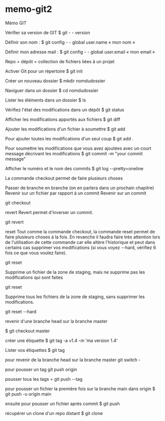 # memo-git2
Mémo GIT

Vérifier sa version de GIT
$ git - - version

Définir son nom : 
$ git config - - global user.name « mon nom »

Définir mon adresse mail :
$ git config - - global user.email « mon email »

Repo = dépôt = collection de fichiers liées à un projet

Activer Git pour un répertoire
$ git init 

Créer un nouveau dossier
$ mkdir nomdudossier

Naviguer dans un dossier
$ cd nomdudossier

Lister les éléments dans un dossier
$ ls

Vérifiez l'état des modifications dans un dépôt
 $ git status

Afficher les modifications apportés aux fichiers
$ git diff

Ajouter les modifications d'un fichier à soumettre
$ git add <FILENAME>

Pour ajouter toutes les modifications d'un seul coup
$ git add .

Pour soumettre les modifications que vous avez ajoutées avec un court message décrivant les modifications
$ git commit -m "your commit message"

Afficher le numéro et le nom des commits
$ git log --pretty=oneline

La commande checkout permet de faire plusieurs choses

Passer de branche en branche (on en parlera dans un prochain chapitre)
Revenir sur un fichier par rapport à un commit
Revenir sur un commit

git checkout <commit>
 
 revert
Revert permet d'inverser un commit.

git revert <commit>
 
 reset
Tout comme la commande checkout, la commande reset permet de faire plusieurs choses à la fois. En revanche il faudra faire très attention lors de l'utilisation de cette commande car elle altère l'historique et peut dans certains cas supprimer vos modifications (si vous voyez --hard, vérifiez 6 fois ce que vous voulez faire).

git reset <fichier>
 
Supprime un fichier de la zone de staging, mais ne supprime pas les modifications qui sont faites

git reset

Supprime tous les fichiers de la zone de staging, sans supprimer les modifications.

git reset --hard

revenir d'une branche head sur la branche master

$ git checkout master

créer une étiquette
$ git tag -a v1.4 -m 'ma version 1.4'

Lister vos étiquettes
$ git tag

pour revenir de la branche head sur la branche master
git switch -

pour pousser un tag
git push origin <nom du tag>
 
 pousser tous les tags = git push --tag
 
 pour pousser un fichier la première fois sur la branche main  dans origin
 $ git push -u origin main

ensuite pour pousser un fichier après commit
$ git push 

 récupérer un clone d'un repo distant
 $ git clone <URL du repo>

